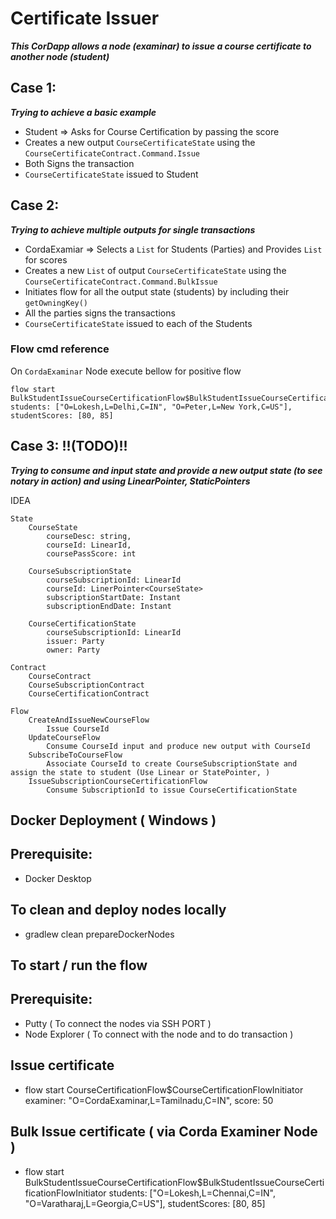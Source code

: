 # Certificate Issuer

***This CorDapp allows a node (examinar) to issue a course certificate to another node (student)***

## Case 1:

***Trying to achieve a basic example*** 

* Student => Asks for Course Certification by passing the score
* Creates a new output `CourseCertificateState` using the `CourseCertificateContract.Command.Issue`
* Both Signs the transaction
* `CourseCertificateState` issued to Student

## Case 2:

***Trying to achieve multiple outputs for single transactions*** 

* CordaExamiar => Selects a `List` for Students (Parties) and Provides `List` for scores
* Creates a new `List` of output `CourseCertificateState` using the `CourseCertificateContract.Command.BulkIssue`
* Initiates flow for all the output state (students) by including their `getOwningKey()`
* All the parties signs the transactions
* `CourseCertificateState` issued to each of the Students

### Flow cmd reference
On `CordaExaminar` Node execute bellow for positive flow
```shell
flow start BulkStudentIssueCourseCertificationFlow$BulkStudentIssueCourseCertificationFlowInitiator students: ["O=Lokesh,L=Delhi,C=IN", "O=Peter,L=New York,C=US"], studentScores: [80, 85]
```

## Case 3: **!!(TODO)!!**

***Trying to consume and input state and provide a new output state (to see notary in action) and using LinearPointer, StaticPointers***

IDEA
```
State
	CourseState
		courseDesc: string,
		courseId: LinearId,
		coursePassScore: int
		
	CourseSubscriptionState
		courseSubscriptionId: LinearId
		courseId: LinerPointer<CourseState>
		subscriptionStartDate: Instant
		subscriptionEndDate: Instant
		
	CourseCertificationState
		courseSubscriptionId: LinearId
		issuer: Party
		owner: Party
	
Contract
	CourseContract
	CourseSubscriptionContract
	CourseCertificationContract
	
Flow
	CreateAndIssueNewCourseFlow
		Issue CourseId
	UpdateCourseFlow
		Consume CourseId input and produce new output with CourseId
	SubscribeToCourseFlow
		Associate CourseId to create CourseSubscriptionState and assign the state to student (Use Linear or StatePointer, )
	IssueSubscriptionCourseCertificationFlow
		Consume SubscriptionId to issue CourseCertificationState
```

## Docker Deployment ( Windows )

## Prerequisite:

- Docker Desktop

## To clean and deploy nodes locally

- gradlew clean prepareDockerNodes

## To start / run the flow

## Prerequisite:

- Putty ( To connect the nodes via SSH PORT )
- Node Explorer ( To connect with the node and to do transaction )
## Issue certificate

- flow start CourseCertificationFlow$CourseCertificationFlowInitiator examiner: "O=CordaExaminar,L=Tamilnadu,C=IN", score: 50

## Bulk Issue certificate ( via Corda Examiner Node )

- flow start BulkStudentIssueCourseCertificationFlow$BulkStudentIssueCourseCertificationFlowInitiator students: ["O=Lokesh,L=Chennai,C=IN", "O=Varatharaj,L=Georgia,C=US"], studentScores: [80, 85]


